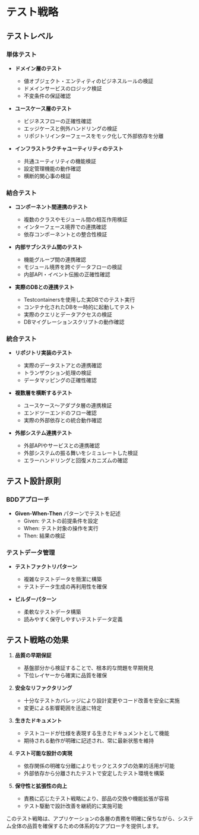 # テスト戦略

## テストレベル

### 単体テスト
* **ドメイン層のテスト**
  * 値オブジェクト・エンティティのビジネスルールの検証
  * ドメインサービスのロジック検証
  * 不変条件の保証確認

* **ユースケース層のテスト**
  * ビジネスフローの正確性確認
  * エッジケースと例外ハンドリングの検証
  * リポジトリインターフェースをモック化して外部依存を分離

* **インフラストラクチャユーティリティのテスト**
  * 共通ユーティリティの機能検証
  * 設定管理機能の動作確認
  * 横断的関心事の検証

### 結合テスト
* **コンポーネント間連携のテスト**
  * 複数のクラスやモジュール間の相互作用検証
  * インターフェース境界での連携確認
  * 依存コンポーネントとの整合性検証

* **内部サブシステム間のテスト**
  * 機能グループ間の連携確認
  * モジュール境界を跨ぐデータフローの検証
  * 内部API・イベント伝搬の正確性確認

* **実際のDBとの連携テスト**
  * Testcontainersを使用した実DBでのテスト実行
  * コンテナ化されたDBを一時的に起動してテスト
  * 実際のクエリとデータアクセスの検証
  * DBマイグレーションスクリプトの動作確認

### 統合テスト
* **リポジトリ実装のテスト**
  * 実際のデータストアとの連携確認
  * トランザクション処理の検証
  * データマッピングの正確性確認

* **複数層を横断するテスト**
  * ユースケース〜アダプタ層の連携検証
  * エンドツーエンドのフロー確認
  * 実際の外部依存との統合動作確認

* **外部システム連携テスト**
  * 外部APIやサービスとの連携確認
  * 外部システムの振る舞いをシミュレートした検証
  * エラーハンドリングと回復メカニズムの確認

## テスト設計原則

### BDDアプローチ
* **Given-When-Then** パターンでテストを記述
  * Given: テストの前提条件を設定
  * When: テスト対象の操作を実行
  * Then: 結果の検証

### テストデータ管理
* **テストファクトリパターン**
  * 複雑なテストデータを簡潔に構築
  * テストデータ生成の再利用性を確保

* **ビルダーパターン**
  * 柔軟なテストデータ構築
  * 読みやすく保守しやすいテストデータ定義

## テスト戦略の効果

1. **品質の早期保証**
   * 基盤部分から検証することで、根本的な問題を早期発見
   * 下位レイヤーから確実に品質を確保

2. **安全なリファクタリング**
   * 十分なテストカバレッジにより設計変更やコード改善を安全に実施
   * 変更による影響範囲を迅速に特定

3. **生きたドキュメント**
   * テストコードが仕様を表現する生きたドキュメントとして機能
   * 期待される動作が明確に記述され、常に最新状態を維持

4. **テスト可能な設計の実現**
   * 依存関係の明確な分離によりモックとスタブの効果的活用が可能
   * 外部依存から分離されたテストで安定したテスト環境を構築

5. **保守性と拡張性の向上**
   * 責務に応じたテスト戦略により、部品の交換や機能拡張が容易
   * テスト駆動で設計改善を継続的に実施可能

このテスト戦略は、アプリケーションの各層の責務を明確に保ちながら、システム全体の品質を確保するための体系的なアプローチを提供します。